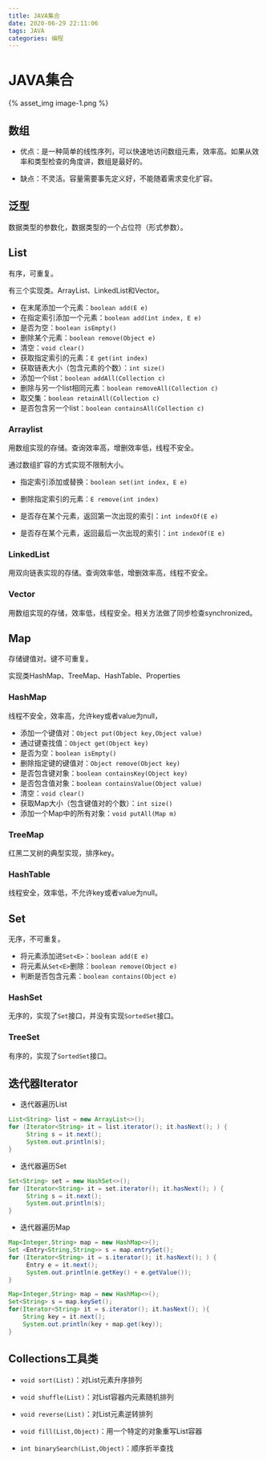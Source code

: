 ```yaml
---
title: JAVA集合
date: 2020-06-29 22:11:06
tags: JAVA
categories: 编程
---
```


# JAVA集合

{% asset_img image-1.png %}

## 数组

- 优点：是一种简单的线性序列，可以快速地访问数组元素，效率高。如果从效率和类型检查的角度讲，数组是最好的。

- 缺点：不灵活。容量需要事先定义好，不能随着需求变化扩容。



## 泛型

数据类型的参数化，数据类型的一个占位符（形式参数）。



## List

有序，可重复。

有三个实现类。ArrayList、LinkedList和Vector。

- 在末尾添加一个元素：`boolean add(E e)`
- 在指定索引添加一个元素：`boolean add(int index, E e)`
- 是否为空：`boolean isEmpty()`
- 删除某个元素：`boolean remove(Object e)`
- 清空：`void clear()`
- 获取指定索引的元素：`E get(int index)`
- 获取链表大小（包含元素的个数）：`int size()`
- 添加一个list：`boolean addAll(Collection c)`
- 删除与另一个list相同元素：`boolean removeAll(Collection c)`
- 取交集：`boolean retainAll(Collection c)`
- 是否包含另一个list：`boolean containsAll(Collection c)`



### Arraylist

用数组实现的存储。查询效率高，增删效率低，线程不安全。

通过数组扩容的方式实现不限制大小。

- 指定索引添加或替换：`boolean set(int index, E e)`

- 删除指定索引的元素：`E remove(int index)`

- 是否存在某个元素，返回第一次出现的索引：`int indexOf(E e)`
- 是否存在某个元素，返回最后一次出现的索引：`int indexOf(E e)`



### LinkedList

用双向链表实现的存储。查询效率低，增删效率高，线程不安全。



### Vector

用数组实现的存储，效率低，线程安全。相关方法做了同步检查synchronized。



## Map

存储键值对。键不可重复。

实现类HashMap、TreeMap、HashTable、Properties



### HashMap

线程不安全，效率高，允许key或者value为null，

- 添加一个键值对：`Object put(Object key,Object value)`
- 通过键查找值：`Object get(Object key)`
- 是否为空：`boolean isEmpty()`
- 删除指定键的键值对：`Object remove(Object key)`
- 是否包含键对象：`boolean containsKey(Object key)`
- 是否包含值对象：`boolean containsValue(Object value)`
- 清空：`void clear()`
- 获取Map大小（包含键值对的个数）：`int size()`
- 添加一个Map中的所有对象：`void putAll(Map m)`



### TreeMap

红黑二叉树的典型实现，排序key。



### HashTable

线程安全，效率低，不允许key或者value为null。



## Set

无序，不可重复。

- 将元素添加进`Set<E>`：`boolean add(E e)`
- 将元素从`Set<E>`删除：`boolean remove(Object e)`
- 判断是否包含元素：`boolean contains(Object e)`



### HashSet

无序的，实现了`Set`接口，并没有实现`SortedSet`接口。



### TreeSet

有序的，实现了`SortedSet`接口。



## 迭代器Iterator

- 迭代器遍历List

```java
List<String> list = new ArrayList<>();
for (Iterator<String> it = list.iterator(); it.hasNext(); ) {
     String s = it.next();
     System.out.println(s);
}
```



- 迭代器遍历Set

```java
Set<String> set = new HashSet<>();
for (Iterator<String> it = set.iterator(); it.hasNext(); ) {
     String s = it.next();
     System.out.println(s);
}
```



- 迭代器遍历Map

```java
Map<Integer,String> map = new HashMap<>();
Set <Entry<String,String>> s = map.entrySet();
for (Iterator<String> it = s.iterator(); it.hasNext(); ) {
     Entry e = it.next();
     System.out.println(e.getKey() + e.getValue());
}
```

```java
Map<Integer,String> map = new HashMap<>();
Set<String> s = map.keySet();
for(Iterator<String> it = s.iterator(); it.hasNext(); ){
    String key = it.next();
    System.out.println(key + map.get(key));
}
```



## Collections工具类

- `void sort(List)`：对List元素升序排列

- `void shuffle(List)`：对List容器内元素随机排列

- `void reverse(List)`：对List元素逆转排列

- `void fill(List,Object)`：用一个特定的对象重写List容器

- `int binarySearch(List,Object)`：顺序折半查找
